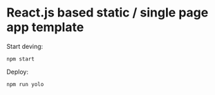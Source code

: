 # React.js based static / single page app template

Start deving:

```
npm start
```

Deploy:

```
npm run yolo
```
